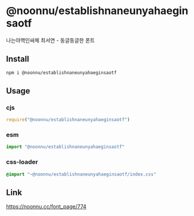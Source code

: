# @noonnu/establishnaneunyahaeginsaotf
나는야핵인싸체 최서연 - 동글동글한 폰트

## Install
```sh
npm i @noonnu/establishnaneunyahaeginsaotf
```
## Usage
### cjs
```js
require("@noonnu/establishnaneunyahaeginsaotf")
```
### esm
```js
import "@noonnu/establishnaneunyahaeginsaotf"
```
### css-loader
```css
@import "~@noonnu/establishnaneunyahaeginsaotf/index.css"
```

## Link
https://noonnu.cc/font_page/774